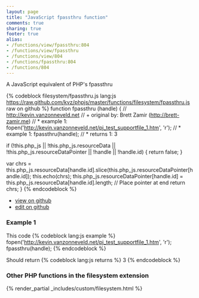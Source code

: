 ```yaml
---
layout: page
title: "JavaScript fpassthru function"
comments: true
sharing: true
footer: true
alias:
- /functions/view/fpassthru:804
- /functions/view/fpassthru
- /functions/view/804
- /functions/fpassthru:804
- /functions/804
---
```

<!-- Generated by Rakefile:build -->
A JavaScript equivalent of PHP's fpassthru

{% codeblock filesystem/fpassthru.js lang:js https://raw.github.com/kvz/phpjs/master/functions/filesystem/fpassthru.js raw on github %}
function fpassthru (handle) {
  // http://kevin.vanzonneveld.net
  // +   original by: Brett Zamir (http://brett-zamir.me)
  // *     example 1: fopen('http://kevin.vanzonneveld.net/pj_test_supportfile_1.htm', 'r');
  // *     example 1: fpassthru(handle);
  // *     returns 1: 3

  if (!this.php_js || !this.php_js.resourceData || !this.php_js.resourceDataPointer || !handle || !handle.id) {
    return false;
  }

  var chrs = this.php_js.resourceData[handle.id].slice(this.php_js.resourceDataPointer[handle.id]);
  this.echo(chrs);
  this.php_js.resourceDataPointer[handle.id] = this.php_js.resourceData[handle.id].length; // Place pointer at end
  return chrs;
}
{% endcodeblock %}

 - [view on github](https://github.com/kvz/phpjs/blob/master/functions/filesystem/fpassthru.js)
 - [edit on github](https://github.com/kvz/phpjs/edit/master/functions/filesystem/fpassthru.js)

### Example 1
This code
{% codeblock lang:js example %}
fopen('http://kevin.vanzonneveld.net/pj_test_supportfile_1.htm', 'r');
fpassthru(handle);
{% endcodeblock %}

Should return
{% codeblock lang:js returns %}
3
{% endcodeblock %}


### Other PHP functions in the filesystem extension
{% render_partial _includes/custom/filesystem.html %}

